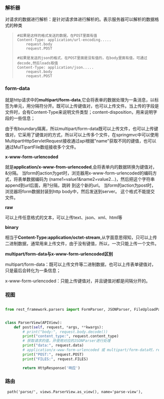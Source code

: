 ### 解析器

对请求的数据进行解析：是针对请求体进行解析的。表示服务器可以解析的数据格式的种类

> ```
> #如果是这样的格式发送的数据，在POST里面有值
> Content-Type: application/url-encoding.....
>     request.body
>     request.POST
>     
> #如果是发送的json的格式，在POST里面是没有值的，在body里面有值，可通过decode,然后loads取值        
> Content-Type: application/json.....
>     request.body
>     request.POST
> ```

### **form-data**

就是http请求中的**multipart/form-data**,它会将表单的数据处理为一条消息，以标签为单元，用分隔符分开。既可以上传键值对，也可以上传文件。当上传的字段是文件时，会有Content-Type来说明文件类型；content-disposition，用来说明字段的一些信息；

由于有boundary隔离，所以multipart/form-data既可以上传文件，也可以上传键值对，它采用了键值对的方式，所以可以上传多个文件，在springmvc中可以使用MultipartHttpServletRequest接收通过api根据"name"获取不同的键值，也可以通过MulTipartFile数组接收多个文件。

**x-www-form-urlencoded**

就是**application/x-www-from-urlencoded**,会将表单内的数据转换为键值对，&分隔。
当form的action为get时，浏览器用x-www-form-urlencoded的编码方式，将表单数据编码为
(name1=value1&name2=value2…)，然后把这个字符串append到url后面，用?分隔，跳转
到这个新的url。
当form的action为post时，浏览器将form数据封装到http body中，然后发送到server。
这个格式不能提交文件。

**raw**

可以上传任意格式的文本，可以上传text、json、xml、html等

**binary**

相当于**Content-Type:application/octet-stream**,从字面意思得知，只可以上传二进制数据，通常用来上传文件，由于没有键值，所以，一次只能上传一个文件。



 **multipart/form-data与x-www-form-urlencoded区别**

​        multipart/form-data：既可以上传文件等二进制数据，也可以上传表单键值对，只是最后会转化为一条信息；

​        x-www-form-urlencoded：只能上传键值对，并且键值对都是间隔分开的。

### 视图

```python

from rest_framework.parsers import FormParser, JSONParser, FileUploadParser, MultiPartParser


class ParserView(APIView):
    def post(self, request, *args, **kwargs):
        # print("body:", request.body.decode())
        print("content_type:", request.content_type)
        # 获取请求的值，并使用对应的JSONParser进行处理
        print("data:", request.data)
        # application/x-www-form-urlencoded 或 multipart/form-data时，request.POST中才有值
        print("POST:", request.POST)
        print("FILES:", request.FILES)

        return HttpResponse('响应')
```

### 路由

```
 path('parse/', views.ParserView.as_view(), name='parse-view'),
```

